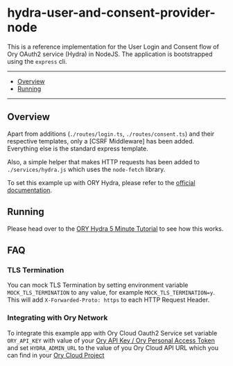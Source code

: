 # hydra-user-and-consent-provider-node

This is a reference implementation for the User Login and Consent flow of Ory
OAuth2 service (Hydra) in NodeJS. The application is bootstrapped using the
`express` cli.

---

<!-- START doctoc generated TOC please keep comment here to allow auto update -->
<!-- DON'T EDIT THIS SECTION, INSTEAD RE-RUN doctoc TO UPDATE -->

- [Overview](#overview)
- [Running](#running)

<!-- END doctoc generated TOC please keep comment here to allow auto update -->

---

## Overview

Apart from additions (`./routes/login.ts`, `./routes/consent.ts`) and their
respective templates, only a [CSRF Middleware] has been added. Everything else
is the standard express template.

Also, a simple helper that makes HTTP requests has been added to
`./services/hydra.js` which uses the `node-fetch` library.

To set this example up with ORY Hydra, please refer to the
[official documentation](https://www.ory.sh/docs).

## Running

Please head over to the
[ORY Hydra 5 Minute Tutorial](https://www.ory.sh/docs/hydra/5min-tutorial) to
see how this works.

## FAQ

### TLS Termination

You can mock TLS Termination by setting environment variable
`MOCK_TLS_TERMINATION` to any value, for example `MOCK_TLS_TERMINATION=y`. This
will add `X-Forwarded-Proto: https` to each HTTP Request Header.

### Integrating with Ory Network

To integrate this example app with Ory Cloud Oauth2 Service set variable
`ORY_API_KEY` with value of your
[Ory API Key / Ory Personal Access Token](https://www.ory.sh/docs/concepts/personal-access-token)
and set `HYDRA_ADMIN_URL` to the value of you Ory Cloud API URL which you can
find in your
[Ory Cloud Project](https://www.ory.sh/docs/concepts/terminology#ory-cloud-project)
